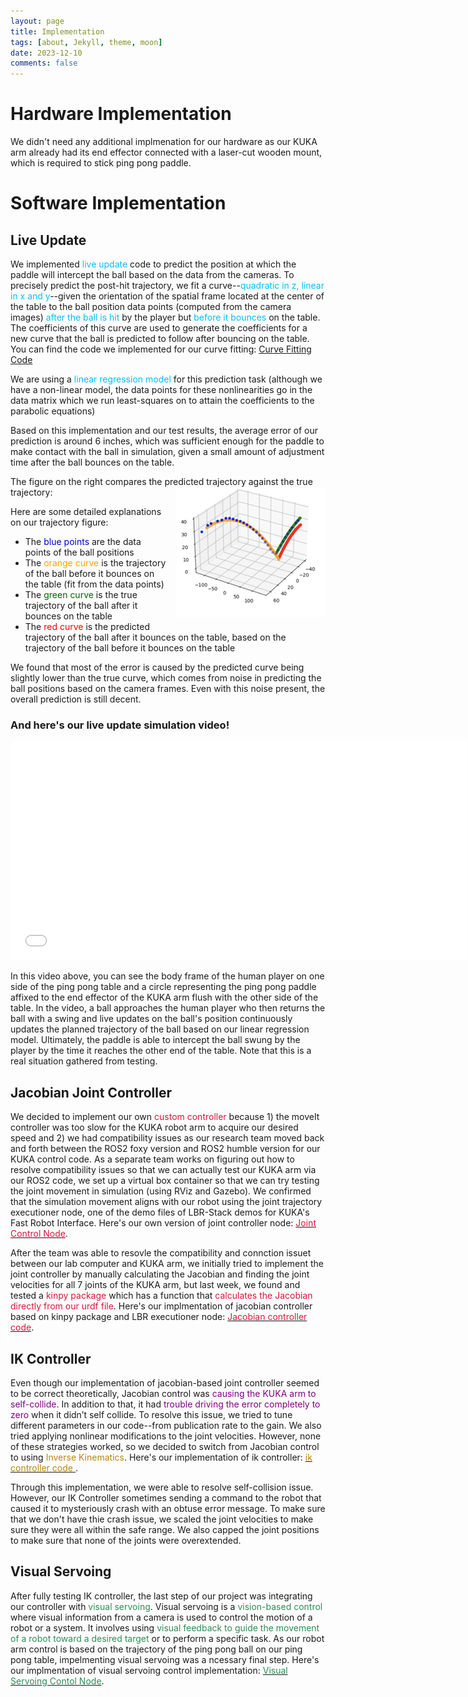 ```yaml
---
layout: page
title: Implementation
tags: [about, Jekyll, theme, moon]
date: 2023-12-10
comments: false
---
```

# Hardware Implementation
We didn't need any additional implmenation for our hardware as our KUKA arm already had its end effector connected with a laser-cut wooden mount, which is required to stick ping pong paddle.

# Software Implementation

## Live Update
We implemented <span style="color:deepskyblue">live update</span> code to predict the position at which the paddle will intercept the ball based on the data from the cameras. To precisely predict the post-hit trajectory, we fit a curve--<span style="color:deepskyblue">quadratic in z, linear in x and y</span>--given the orientation of the spatial frame located at the center of the table to the ball position data points (computed from the camera images) <span style="color:deepskyblue">after the ball is hit</span> by the player but <span style="color:deepskyblue">before it bounces</span> on the table. The coefficients of this curve are used to generate the coefficients for a new curve that the ball is predicted to follow after bouncing on the table. You can find the code we implemented for our curve fitting: [Curve Fitting Code](../curve_fitting)

We are using a <span style="color:deepskyblue">linear regression model</span> for this prediction task (although we have a non-linear model, the data points for these nonlinearities go in the data matrix which we run least-squares on to attain the coefficients to the parabolic equations) 

Based on this implementation and our test results, the average error of our prediction is around 6 inches, which was sufficient enough for the paddle to make contact with the ball in simulation, given a small amount of adjustment time after the ball bounces on the table.

The figure on the right compares the predicted trajectory against the true trajectory: <img style="float: right; margin: 0px 0px 15px 15px;" src="../assets/img/live_update_ex.png"/>

Here are some detailed explanations on our trajectory figure:
- The <span style='color:mediumblue'>blue points</span> are the data points of the ball positions
- The <span style='color:orange'>orange curve</span> is the trajectory of the ball before it bounces on the table (fit from the data points)
- The <span style='color:darkgreen'>green curve</span> is the true trajectory of the ball after it bounces on the table
- The <span style='color:red'>red curve</span> is the predicted trajectory of the ball after it bounces on the table, based on the trajectory of the ball before it bounces on the table

We found that most of the error is caused by the predicted curve being slightly lower than the true curve, which comes from noise in predicting the ball positions based on the camera frames. Even with this noise present, the overall prediction is still decent.

### And here's our live update simulation video!
<iframe width="730" height="350" src="//www.youtube.com/embed/5fMJRKkqF9g" frameborder="0"> </iframe>

In this video above, you can see the body frame of the human player on one side of the ping pong table and a circle representing the ping pong paddle affixed to the end effector of the KUKA arm flush with the other side of the table. In the video, a ball approaches the human player who then returns the ball with a swing and live updates on the ball's position continuously updates the planned trajectory of the ball based on our linear regression model. Ultimately, the paddle is able to intercept the ball swung by the player by the time it reaches the other end of the table. Note that this is a real situation gathered from testing.

## Jacobian Joint Controller
We decided to implement our own <span style="color:crimson">custom controller</span> because 1) the moveIt controller was too slow for the KUKA robot arm to acquire our desired speed and 2) we had compatibility issues as our research team moved back and forth between the ROS2 foxy version and ROS2 humble version for our KUKA control code. As a separate team works on figuring out how to resolve compatibility issues so that we can actually test our KUKA arm via our ROS2 code, we set up a virtual box container so that we can try testing the joint movement in simulation (using RViz and Gazebo). We confirmed that the simulation movement aligns with our robot using the joint trajectory executioner node, one of the demo files of LBR-Stack demos for KUKA's Fast Robot Interface. Here's our own version of joint controller node:  [<span style="color:crimson">Joint Control Node</span>](../Control_node).

After the team was able to resovle the compatibility and connction issuet between our lab computer and KUKA arm, we initially tried to implement the joint controller by manually calculating the Jacobian and finding the joint velocities for all 7 joints of the KUKA arm, but last week, we found and tested a  <span style="color:crimson">kinpy package</span> which has a function that <span style='color:crimson'>calculates the Jacobian directly from our urdf file</span>. Here's our implmentation of jacobian controller based on kinpy package and LBR executioner node: [<span style="color:crimson">Jacobian controller code</span>](../Joint_Controller).

## IK Controller
Even though our implementation of jacobian-based joint controller seemed to be correct theoretically, Jacobian control was <span style='color:purple'>causing the KUKA arm to self-collide</span>. In addition to that, it had <span style='color:purple'>trouble driving the error completely to zero</span> when it didn’t self collide. To resolve this issue, we tried to tune different parameters in our code--from publication rate to the gain. We also tried applying nonlinear modifications to the joint velocities. However, none of these strategies worked, so we decided to switch from Jacobian control to using <span style='color:darkgoldenrod'>Inverse Kinematics</span>. Here's our implementation of ik controller: [<span style='color:darkgoldenrod'> ik controller code </span>](../IK_controller).

Through this implementation, we were able to resolve self-collision issue. However, our IK Controller sometimes sending a command to the robot that caused it to mysteriously crash with an obtuse error message. To make sure that we don't have thie crash issue, we scaled the joint velocities to make sure they were all within the safe range. We also capped the joint positions to make sure that none of the joints were overextended.

## Visual Servoing
After fully testing IK controller, the last step of our project was integrating our controller with <span style='color:seagreen'>visual servoing</span>. Visual servoing is a <span style='color:seagreen'>vision-based control</span> where visual information from a camera is used to control the motion of a robot or a system. It involves using <span style='color:seagreen'>visual feedback to guide the movement of a robot toward a desired target</span> or to perform a specific task. As our robot arm control is based on the trajectory of the ping pong ball on our ping pong table, impelmenting visual servoing was a ncessary final step. Here's our implmentation of visual servoing control implementation: [<span style='color:seagreen'>Visual Servoing Contol Node</span>](../Visual_servo_node).

